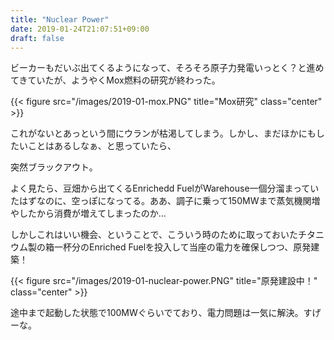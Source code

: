 ```yaml
---
title: "Nuclear Power"
date: 2019-01-24T21:07:51+09:00
draft: false
---
```

ビーカーもだいぶ出てくるようになって、そろそろ原子力発電いっとく？と進めてきていたが、ようやくMox燃料の研究が終わった。

{{< figure src="/images/2019-01-mox.PNG" title="Mox研究" class="center" >}}

これがないとあっという間にウランが枯渇してしまう。しかし、まだほかにもしたいことはあるしなぁ、と思っていたら、


突然ブラックアウト。

<!--more-->

よく見たら、豆畑から出てくるEnrichedd FuelがWarehouse一個分溜まっていたはずなのに、空っぽになってる。ああ、調子に乗って150MWまで蒸気機関増やしたから消費が増えてしまったのか…

しかしこれはいい機会、ということで、こういう時のために取っておいたチタニウム製の箱一杯分のEnriched Fuelを投入して当座の電力を確保しつつ、原発建築！

{{< figure src="/images/2019-01-nuclear-power.PNG" title="原発建設中！" class="center" >}}


途中まで起動した状態で100MWぐらいでており、電力問題は一気に解決。すげーな。
